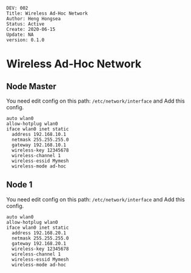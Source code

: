 ```
DEV: 002
Title: Wireless Ad-Hoc Network
Author: Heng Hongsea
Status: Active
Create: 2020-06-15
Update: NA
version: 0.1.0
```

# **Wireless Ad-Hoc Network**

## Node Master

You need edit config on this path:  `/etc/network/interface` and Add this config.

```console   
auto wlan0
allow-hotplug wlan0
iface wlan0 inet static
  address 192.168.10.1
  netmask 255.255.255.0
  gateway 192.168.10.1
  wireless-key 12345678
  wireless-channel 1
  wireless-essid Mymesh
  wireless-mode ad-hoc
```

## Node 1

You need edit config on this path:  `/etc/network/interface` and Add this config.

```console   
auto wlan0
allow-hotplug wlan0
iface wlan0 inet static
  address 192.168.20.1
  netmask 255.255.255.0
  gateway 192.168.20.1
  wireless-key 12345678
  wireless-channel 1
  wireless-essid Mymesh
  wireless-mode ad-hoc
```